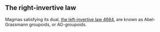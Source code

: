 ## The right-invertive law

Magmas satisfying its dual, [the left-invertive law 4684](https://teorth.github.io/equational_theories/implications/?4684), are known as Abel-Grassmann groupoids, or AG-groupoids.
